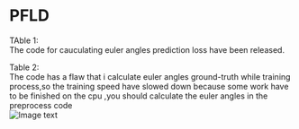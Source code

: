 # PFLD
TAble 1:  
  The code for cauculating euler angles prediction loss have been released.

Table 2:   
  The code has a flaw that i calculate euler angles ground-truth while training process,so the training speed have slowed down because  some work have to be finished on the cpu ,you should calculate the euler angles in the preprocess code  
  ![Image text](https://github.com/guoqiangqi/PFLD/blob/master/data/sample_imgs/10.jpg)
